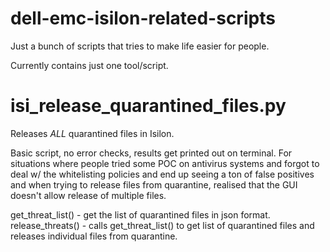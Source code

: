 # dell-emc-isilon-related-scripts

Just a bunch of scripts that tries to make life easier for people.

Currently contains just one tool/script.

# isi_release_quarantined_files.py
Releases _ALL_ quarantined files in Isilon. 

Basic script, no error checks, results get printed out on terminal. 
For situations where people tried some POC on antivirus systems and forgot to deal w/ the whitelisting policies and end up seeing a ton of false positives and when trying to release files from quarantine, realised that the GUI doesn't allow release of multiple files.

get_threat_list() - get the list of quarantined files in json format.
release_threats() - calls get_threat_list() to get list of quarantined files and releases individual files from quarantine.
